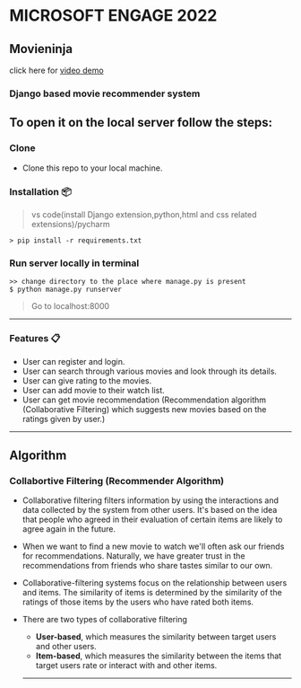 # MICROSOFT ENGAGE 2022

## Movieninja  
click here for [video demo](https://drive.google.com/file/d/1W_m0fuqZPSxTfsuhbdNX7yJkmxv2nHhz/view?usp=drivesdk)

### Django based movie recommender system

## To open it on the local server follow the steps:

### Clone

- Clone this repo to your local machine.

### Installation 📦

> vs code(install Django extension,python,html and css related extensions)/pycharm

```shell
> pip install -r requirements.txt
```

### Run server locally in terminal

```shell
>> change directory to the place where manage.py is present
$ python manage.py runserver
```

> Go to localhost:8000

---

### Features 📋

- User can register and login.
- User can search through various movies and look through its details.
- User can give rating to the movies.
- User can add movie to their watch list.
- User can get movie recommendation (Recommendation algorithm (Collaborative Filtering) which suggests new movies based on the ratings given by user.)

---

## Algorithm

### Collabortive Filtering (Recommender Algorithm)

- Collaborative filtering filters information by using the interactions and data collected by the system from other users. It's based on the idea that people who agreed in their evaluation of certain items are likely to agree again in the future.
- When we want to find a new movie to watch we'll often ask our friends for recommendations. Naturally, we have greater trust in the recommendations from friends who share tastes similar to our own.
- Collaborative-filtering systems focus on the relationship between users and items. The similarity of items is determined by the similarity of the ratings of those items by the users who have rated both items.
- There are two types of collaborative filtering

  - **User-based**, which measures the similarity between target users and other users.
  - **Item-based**, which measures the similarity between the items that target users rate or interact with and other items.

  ***
